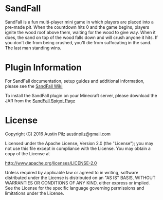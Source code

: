 # SandFall
SandFall is a fun multi-player mini game in which players are placed into a pre-made pit. When the countdown hits 0 and the game begins, players ignite the wood roof above them, waiting for the wood to give way. When it does, the sand on top of the wood falls down and will crush anyone it hits. If you don't die from being crushed, you'll die from suffocating in the sand. The last man standing wins.

# Plugin Information
For SandFall documentation, setup guides and additional information, please see the [SandFall Wiki](https://github.com/austinpilz/SandFall/wiki)

To install the SandFall plugin on your Minecraft server, please download the JAR from the [SandFall Spigot Page](http://sandfall.austinpilz.com)

# License
Copyright (C) 2016 Austin Pilz austinpilz@gmail.com

Licensed under the Apache License, Version 2.0 (the "License"); you may not use this file except in compliance with the License. You may obtain a copy of the License at

http://www.apache.org/licenses/LICENSE-2.0

Unless required by applicable law or agreed to in writing, software distributed under the License is distributed on an "AS IS" BASIS, WITHOUT WARRANTIES OR CONDITIONS OF ANY KIND, either express or implied. See the License for the specific language governing permissions and limitations under the License.


